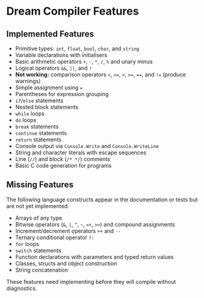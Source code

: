 # Dream Compiler Features

## Implemented Features

- Primitive types: `int`, `float`, `bool`, `char`, and `string`
- Variable declarations with initialisers
- Basic arithmetic operators `+`, `-`, `*`, `/`, `%` and unary minus
- Logical operators `&&`, `||`, and `!`
- **Not working:** comparison operators `<`, `<=`, `>`, `>=`, `==`, and `!=` (produce warnings)
- Simple assignment using `=`
- Parentheses for expression grouping
- `if`/`else` statements
- Nested block statements
- `while` loops
- `do` loops
- `break` statements
- `continue` statements
- `return` statements
- Console output via `Console.Write` and `Console.WriteLine`
- String and character literals with escape sequences
- Line (`//`) and block (`/* */`) comments
- Basic C code generation for programs

## Missing Features

The following language constructs appear in the documentation or tests but are not yet implemented:

- Arrays of any type
- Bitwise operators (`&`, `|`, `^`, `~`, `<<`, `>>`) and compound assignments
- Increment/decrement operators `++` and `--`
- Ternary conditional operator `?:`
- `for` loops
- `switch` statements
- Function declarations with parameters and typed return values
- Classes, structs and object construction
- String concatenation

These features need implementing before they will compile without diagnostics.
